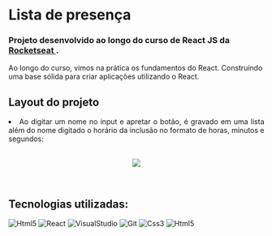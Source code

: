 # Lista de presença

### Projeto desenvolvido ao longo do curso de React JS da <a href="https://app.rocketseat.com.br/discover/course/especializar-react"> Rocketseat </a>. 
Ao longo do curso, vimos na prática os fundamentos do React. Construindo uma base sólida para criar aplicações utilizando o React.

## Layout do projeto
<div align="justify">
  <li>Ao digitar um nome no input e apretar o botão, é gravado em uma lista além do nome digitado o horário da inclusão no formato de horas, minutos e segundos:</li></b>
</div> &ensp;

<p align="center">
  <img src="https://github.com/WelbertJr/Compass-UOL/blob/master/Docs/Aplicativo%20Lista%20de%20Presen%C3%A7a.gif">
</p><br/>

## Tecnologias utilizadas:
<img alt="Html5" src="https://img.shields.io/badge/JavaScript-F7DF1E?style=for-the-badge&logo=javascript&logoColor=black"/> <img alt="React" src="https://img.shields.io/badge/React-20232A?style=for-the-badge&logo=react&logoColor=61DAFB"/> 
<img alt=VisualStudio src="https://img.shields.io/badge/Visual_Studio-5C2D91?style=for-the-badge&logo=visual%20studio&logoColor=white" /> <img alt="Git" src="https://img.shields.io/badge/GIT-E44C30?style=for-the-badge&logo=git&logoColor=white" />
<img alt="Css3" src="https://img.shields.io/badge/CSS3-1572B6?style=for-the-badge&logo=css3&logoColor=white"/> <img alt="Html5" src="https://img.shields.io/badge/HTML5-E34F26?style=for-the-badge&logo=html5&logoColor=white"/>
